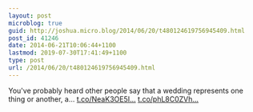 ```yaml
---
layout: post
microblog: true
guid: http://joshua.micro.blog/2014/06/20/t480124619756945409.html
post_id: 41246
date: 2014-06-21T10:06:44+1100
lastmod: 2019-07-30T17:41:49+1100
type: post
url: /2014/06/20/t480124619756945409.html
---
```

You've probably heard other people say that a wedding represents one thing or another, a... [t.co/NeaK3OE5I...](http://t.co/NeaK3OE5Ig) [t.co/phL8C0ZVh...](http://t.co/phL8C0ZVh5)
